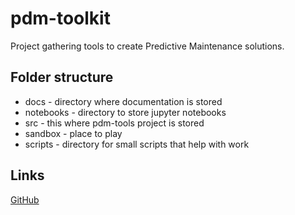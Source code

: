 # pdm-toolkit
Project gathering tools to create Predictive Maintenance solutions. 

## Folder structure 
- docs - directory where documentation is stored
- notebooks - directory to store jupyter notebooks
- src - this where pdm-tools project is stored
- sandbox - place to play
- scripts - directory for small scripts that help with work 

## Links
[GitHub](https://github.com/pabloknappo/pdm-toolkit)